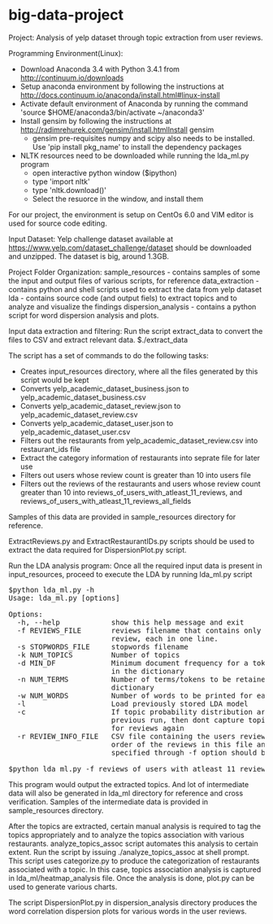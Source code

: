 big-data-project
========================

Project: Analysis of yelp dataset through topic extraction from user reviews.

Programming Environment(Linux):
- Download Anaconda 3.4 with Python 3.4.1 from http://continuum.io/downloads
- Setup anaconda environment by following the instructions at http://docs.continuum.io/anaconda/install.html#linux-install
- Activate default environment of Anaconda by running the command 'source $HOME/anaconda3/bin/activate ~/anaconda3'
- Install gensim by following the instructions at http://radimrehurek.com/gensim/install.htmlInstall gensim
    - gensim pre-requisites numpy and scipy also needs to be installed. Use 'pip install pkg_name' to install the dependency packages
- NLTK resources need to be downloaded while running the lda_ml.py program
    - open interactive python window ($ipython)
    - type 'import nltk'
    - type 'nltk.download()'
    - Select the resuorce in the window, and install them

For our project, the environment is setup on CentOs 6.0 and VIM editor is used for source code editing.

Input Dataset:
Yelp challenge dataset available at https://www.yelp.com/dataset_challenge/dataset should be downloaded and unzipped.
The dataset is big, around 1.3GB.

Project Folder Organization:
sample_resources - contains samples of some the input and output files of various scripts, for reference
data_extraction - contains python and shell scripts used to extract the data from yelp dataset
lda - contains source code (and output fiels) to extract topics and to analyze and visualize the findings
dispersion_analysis - contains a python script for word dispersion analysis and plots.

Input data extraction and filtering:
Run the script extract_data to convert the files to CSV and extract relevant data.
$./extract_data

The script has a set of commands to do the following tasks:
- Creates input_resources directory, where all the files generated by this script would be kept
- Converts yelp_academic_dataset_business.json to yelp_academic_dataset_business.csv
- Converts yelp_academic_dataset_review.json to yelp_academic_dataset_review.csv
- Converts yelp_academic_dataset_user.json to yelp_academic_dataset_user.csv
- Filters out the restaurants from yelp_academic_dataset_review.csv into restaurant_ids file
- Extract the category information of restaurants into seprate file for later use
- Filters out users whose review count is greater than 10 into users file
- Filters out the reviews of the restaurants and users whose review count greater than 10 into reviews_of_users_with_atleast_11_reviews, and reviews_of_users_with_atleast_11_reviews_all_fields

Samples of this data are provided in sample_resources directory for reference.

ExtractReviews.py and ExtractRestaurantIDs.py scripts should be used to extract the data required for DispersionPlot.py script.

Run the LDA analysis program:
Once all the required input data is present in input_resources, proceed to execute the LDA by running lda_ml.py script
<pre>
$python lda_ml.py -h
Usage: lda_ml.py [options]

Options:
  -h, --help            show this help message and exit
  -f REVIEWS_FILE       reviews filename that contains only text of the
                        review, each in one line.
  -s STOPWORDS_FILE     stopwords filename
  -k NUM_TOPICS         Number of topics
  -d MIN_DF             Minimum document frequency for a token to be included
                        in the dictionary
  -n NUM_TERMS          Number of terms/tokens to be retained in the
                        dictionary
  -w NUM_WORDS          Number of words to be printed for each topic
  -l                    Load previously stored LDA model
  -c                    If topic probability distribution are available from
                        previous run, then dont capture topic distribution
                        for reviews again
  -r REVIEW_INFO_FILE   CSV file containing the users review information. The
                        order of the reviews in this file and the file
                        specified through -f option should be same.

$python lda_ml.py -f reviews_of_users_with_atleast_11_reviews -l -k 15 -w 50 -c -r reviews_of_users_with_atleast_11_reviews_all_fields
</pre>

This program would output the extracted topics. And lot of intermediate data will also be generated in lda_ml directory for reference and cross verification. Samples of the intermediate data is provided in sample_resources directory.

After the topics are extracted, certain manual analysis is required to tag the topics appropriately and to analyze the topics association with various restaurants.
analyze_topics_assoc script automates this analysis to certain extent. Run the script by issuing ./analyze_topics_assoc at shell prompt. This script uses categorize.py to produce the categorization of restaurants associated with a topic. In this case, topics association analysis is captured in lda_ml/heatmap_analysis file. Once the analysis is done, plot.py can be used to generate various charts.

The script DispersionPlot.py in dispersion_analysis directory produces the word correlation dispersion plots for various words in the user reviews.
